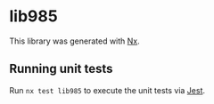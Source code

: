 # lib985

This library was generated with [Nx](https://nx.dev).

## Running unit tests

Run `nx test lib985` to execute the unit tests via [Jest](https://jestjs.io).
